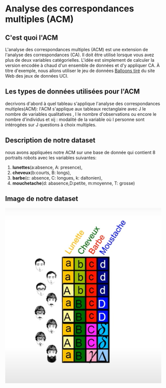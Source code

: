 # Analyse des correspondances multiples (ACM)
## C'est quoi l'ACM
L'analyse des correspondances multiples (ACM) est une extension de l'analyse des correspondances (CA). Il doit être utilisé lorsque vous avez plus de deux variables catégorielles. L'idée est simplement de calculer la version encodée à chaud d'un ensemble de données et d'y appliquer CA. À titre d'exemple, nous allons utiliser le jeu de données [Balloons tiré](https://archive.ics.uci.edu/ml/machine-learning-databases/balloons/) du site Web des jeux de données UCI.
## Les types de données utilisées pour l'ACM
decrivons d'abord à quel tableau s'applique l'analyse des correspondances multiples(ACM): l'ACM s'applique aux tableaux rectanglaire avec J le nombre de variables qualitatives , I le nombre d'observations ou encore le nombre d'individus et xij : modalité de la variable où I personne sont intérogées sur J questions à choix multiples.

## Description de notre dataset
nous avons appliquées notre ACM sur une base de donnée qui contient 8 portraits robots
avec les variables suivantes: 
1. **lunettes**(a:absence, A: presence), 
2. **cheveux**(b:courts, B: longs), 
3. **barbe**(c: absence, C: longues, k: daltonien), 
4. **mouchetache**(d: abasence,D:petite, m:moyenne, T: grosse) 
   
## Image de notre dataset

![dataset robo](db.png)